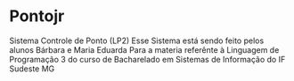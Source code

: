 # Pontojr
Sistema Controle de Ponto (LP2)
Esse Sistema está sendo feito pelos alunos Bárbara e Maria Eduarda
Para a materia referênte à Linguagem de Programação 3
do curso de Bacharelado em Sistemas de Informação do IF Sudeste MG
